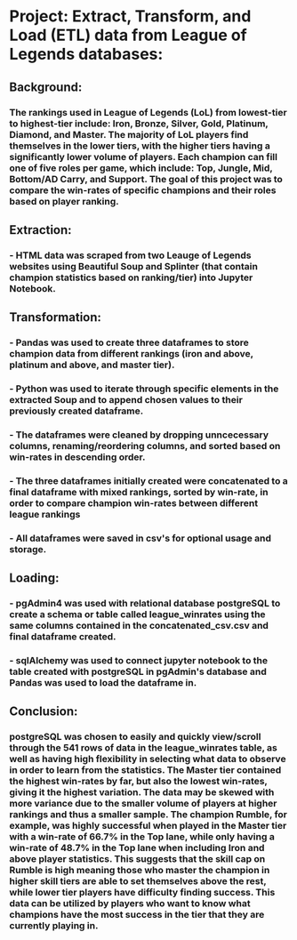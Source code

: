 # Project: Extract, Transform, and Load (ETL) data from League of Legends databases:

## Background: 
### The rankings used in League of Legends (LoL) from lowest-tier to highest-tier include: Iron, Bronze, Silver, Gold, Platinum, Diamond, and Master. The majority of LoL players find themselves in the lower tiers, with the higher tiers having a significantly lower volume of players. Each champion can fill one of five roles per game, which include: Top, Jungle, Mid, Bottom/AD Carry, and Support. The goal of this project was to compare the win-rates of specific champions and their roles based on player ranking.

## Extraction:
### - HTML data was scraped from two Leauge of Legends websites using Beautiful Soup and Splinter (that contain champion statistics based on ranking/tier) into Jupyter Notebook.
    
## Transformation:
### - Pandas was used to create three dataframes to store champion data from different rankings (iron and above, platinum and above, and master tier).
### - Python was used to iterate through specific elements in the extracted Soup and to append chosen values to their previously created dataframe.
### - The dataframes were cleaned by dropping unncecessary columns, renaming/reordering columns, and sorted based on win-rates in descending order.
### - The three dataframes initially created were concatenated to a final dataframe with mixed rankings, sorted by win-rate, in order to compare champion win-rates between different league rankings
### - All dataframes were saved in csv's for optional usage and storage.
    
## Loading:
### - pgAdmin4 was used with relational database postgreSQL to create a schema or table called league_winrates using the same columns contained in the concatenated_csv.csv and final dataframe created.
### - sqlAlchemy was used to connect jupyter notebook to the table created with postgreSQL in pgAdmin's database and Pandas was used to load the dataframe in.

## Conclusion: 
### postgreSQL was chosen to easily and quickly view/scroll through the 541 rows of data in the league_winrates table, as well as having high flexibility in selecting what data to observe in order to learn from the statistics. The Master tier contained the highest win-rates by far, but also the lowest win-rates, giving it the highest variation. The data may be skewed with more variance due to the smaller volume of players at higher rankings and thus a smaller sample. The champion Rumble, for example, was highly successful when played in the Master tier with a win-rate of 66.7% in the Top lane, while only having a win-rate of 48.7% in the Top lane when including Iron and above player statistics. This suggests that the skill cap on Rumble is high meaning those who master the champion in higher skill tiers are able to set themselves above the rest, while lower tier players have difficulty finding success. This data can be utilized by players who want to know what champions have the most success in the tier that they are currently playing in.


